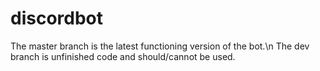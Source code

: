 # discordbot

The master branch is the latest functioning version of the bot.\n
The dev branch is unfinished code and should/cannot be used.
